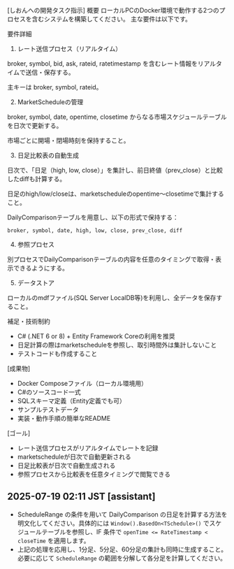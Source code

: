 [しおんへの開発タスク指示]
概要
ローカルPCのDocker環境で動作する2つのプロセスを含むシステムを構築してください。
主な要件は以下です。

要件詳細
1. レート送信プロセス（リアルタイム）

broker, symbol, bid, ask, rateid, ratetimestamp を含むレート情報をリアルタイムで送信・保存する。

主キーは broker, symbol, rateid。

2. MarketScheduleの管理

broker, symbol, date, opentime, closetime からなる市場スケジュールテーブルを日次で更新する。

市場ごとに開場・閉場時刻を保持すること。

3. 日足比較表の自動生成

日次で、「日足（high, low, close）」を集計し、前日終値（prev_close）と比較したdiffも計算する。

日足のhigh/low/closeは、marketscheduleのopentime～closetimeで集計すること。

DailyComparisonテーブルを用意し、以下の形式で保持する：

```
broker, symbol, date, high, low, close, prev_close, diff
```

4. 参照プロセス

別プロセスでDailyComparisonテーブルの内容を任意のタイミングで取得・表示できるようにする。

5. データストア

ローカルのmdfファイル(SQL Server LocalDB等)を利用し、全データを保存すること。

補足・技術制約
- C# (.NET 6 or 8) + Entity Framework Coreの利用を推奨
- 日足計算の際はmarketscheduleを参照し、取引時間外は集計しないこと
- テストコードも作成すること

[成果物]
- Docker Composeファイル（ローカル環境用）
- C#のソースコード一式
- SQLスキーマ定義（Entity定義でも可）
- サンプルテストデータ
- 実装・動作手順の簡単なREADME

[ゴール]
- レート送信プロセスがリアルタイムでレートを記録
- marketscheduleが日次で自動更新される
- 日足比較表が日次で自動生成される
- 参照プロセスから比較表を任意タイミングで閲覧できる

## 2025-07-19 02:11 JST [assistant]
- ScheduleRange の条件を用いて DailyComparison の日足を計算する方法を明文化してください。具体的には `Window().BasedOn<TSchedule>()` でスケジュールテーブルを参照し、IF 条件で `openTime <= RateTimestamp < closeTime` を適用します。
- 上記の処理を応用し、1分足、5分足、60分足の集計も同時に生成すること。必要に応じて `ScheduleRange` の範囲を分解して各分足を計算してください。

